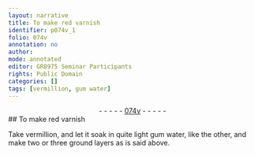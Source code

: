 ```yaml
---
layout: narrative
title: To make red varnish
identifier: p074v_1
folio: 074v
annotation: no
author:
mode: annotated
editor: GR8975 Seminar Participants
rights: Public Domain
categories: []
tags: [vermillion, gum water]
---
```


 <div class="folio" align="center">- - - - - <a href="http://gallica.bnf.fr/ark:/12148/btv1b10500001g/f154.image" target="_blank">074v</a> - - - - - </div> 
## To make red varnish

 
Take <span class="material">vermillion</span>, and let it soak in quite light <span class="material">gum water</span>, like the other, and make two or three ground layers as is said above.
 